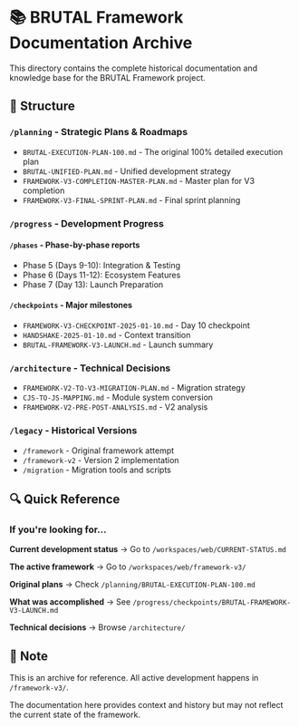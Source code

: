 # 📚 BRUTAL Framework Documentation Archive

This directory contains the complete historical documentation and knowledge base for the BRUTAL Framework project.

## 📁 Structure

### `/planning` - Strategic Plans & Roadmaps
- `BRUTAL-EXECUTION-PLAN-100.md` - The original 100% detailed execution plan
- `BRUTAL-UNIFIED-PLAN.md` - Unified development strategy
- `FRAMEWORK-V3-COMPLETION-MASTER-PLAN.md` - Master plan for V3 completion
- `FRAMEWORK-V3-FINAL-SPRINT-PLAN.md` - Final sprint planning

### `/progress` - Development Progress
#### `/phases` - Phase-by-phase reports
- Phase 5 (Days 9-10): Integration & Testing
- Phase 6 (Days 11-12): Ecosystem Features
- Phase 7 (Day 13): Launch Preparation

#### `/checkpoints` - Major milestones
- `FRAMEWORK-V3-CHECKPOINT-2025-01-10.md` - Day 10 checkpoint
- `HANDSHAKE-2025-01-10.md` - Context transition
- `BRUTAL-FRAMEWORK-V3-LAUNCH.md` - Launch summary

### `/architecture` - Technical Decisions
- `FRAMEWORK-V2-TO-V3-MIGRATION-PLAN.md` - Migration strategy
- `CJS-TO-JS-MAPPING.md` - Module system conversion
- `FRAMEWORK-V2-PRE-POST-ANALYSIS.md` - V2 analysis

### `/legacy` - Historical Versions
- `/framework` - Original framework attempt
- `/framework-v2` - Version 2 implementation
- `/migration` - Migration tools and scripts

## 🔍 Quick Reference

### If you're looking for...

**Current development status** → Go to `/workspaces/web/CURRENT-STATUS.md`

**The active framework** → Go to `/workspaces/web/framework-v3/`

**Original plans** → Check `/planning/BRUTAL-EXECUTION-PLAN-100.md`

**What was accomplished** → See `/progress/checkpoints/BRUTAL-FRAMEWORK-V3-LAUNCH.md`

**Technical decisions** → Browse `/architecture/`

## 📝 Note

This is an archive for reference. All active development happens in `/framework-v3/`.

The documentation here provides context and history but may not reflect the current state of the framework.